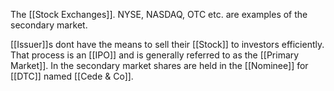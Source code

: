 The [[Stock Exchanges]]. NYSE, NASDAQ, OTC etc. are examples of the secondary market.

[[Issuer]]s dont have the means to sell their [[Stock]] to investors efficiently. That process is an [[IPO]] and is generally referred to as the [[Primary Market]]. In the secondary market shares are held in the [[Nominee]] for [[DTC]]  named [[Cede & Co]]. 